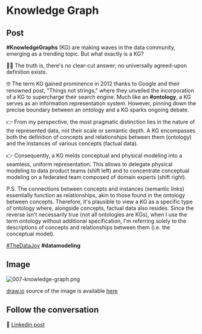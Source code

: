 # Knowledge Graph

## Post

**#KnowledgeGraphs** (KG) are making waves in the data community, emerging as a trending topic. But what exactly is a KG?

🤷‍♂️ The truth is, there's no clear-cut answer; no universally agreed-upon definition exists.

🤓 The term KG gained prominence in 2012 thanks to Google and their renowned post, "Things not strings," where they unveiled the incorporation of a KG to supercharge their search engine. Much like an **#ontology**, a KG serves as an information representation system. However, pinning down the precise boundary between an ontology and a KG sparks ongoing debate.

👉 From my perspective, the most pragmatic distinction lies in the nature of the represented data, not their scale or semantic depth. A KG encompasses both the definition of concepts and relationships between them (ontology) and the instances of various concepts (factual data).

👉 Consequently, a KG melds conceptual and physical modeling into a seamless, uniform representation. This allows to delegate physical modeling to data product teams (shift left) and to concentrate conceptual modeling on a federated team composed of domain experts (shift right).

P.S. The connections between concepts and instances (semantic links) essentially function as relationships, akin to those found in the ontology between concepts. Therefore, it's plausible to view a KG as a specific type of ontology where, alongside concepts, factual data also resides. Since the reverse isn't necessarily true (not all ontologies are KGs), when I use the term ontology without additional specification, I'm referring solely to the descriptions of concepts and relationships between them (i.e. the conceptual model).

[#TheDataJoy](https://www.linkedin.com/feed/hashtag/?keywords=thedatajoy) **#datamodeling**

## Image

![007-knowledge-graph.png](../images/007-knowledge-graph.png "Knowledge Graph")

[draw.io](https://app.diagrams.net/) source of the image is available [here](../images/007-knowledge-graph.drawio) 

## Follow the conversation

🔵 [Linkedin post](https://www.linkedin.com/feed/update/urn:li:activity:7123673944124981249/)

